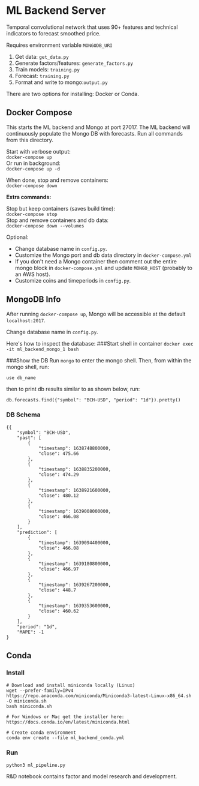 # ML Backend Server

Temporal convolutional network that uses 90+ features and technical indicators to forecast smoothed price.

Requires environment variable `MONGODB_URI`

1. Get data: `get_data.py`
2. Generate factors/features: `generate_factors.py`
3. Train models: `training.py`
4. Forecast: `training.py`
5. Format and write to mongo:`output.py`

There are two options for installing: Docker or Conda.

## Docker Compose
This starts the ML backend and Mongo at port 27017. The ML backend will continuously populate the Mongo DB with forecasts. Run all commands from this directory.

Start with verbose output:  
`docker-compose up`  
Or run in background:  
`docker-compose up -d`  

When done, stop and remove containers:   
`docker-compose down`

**Extra commands:**

Stop but keep containers (saves build time):  
`docker-compose stop`  
Stop and remove containers and db data:  
`docker-compose down --volumes` 

Optional:  
- Change database name in `config.py`.
- Customize the Mongo port and db data directory in `docker-compose.yml`
- If you don't need a Mongo container then comment out the entire mongo block in `docker-compose.yml` and update `MONGO_HOST` (probably to an AWS host).
- Customize coins and timeperiods in `config.py`.

## MongoDB Info

After running `docker-compose up`, Mongo will be accessible at the default `localhost:2017`.

Change database name in `config.py`.

Here's how to inspect the database:
###Start shell in container
`docker exec -it ml_backend_mongo_1 bash`  

###Show the DB
Run `mongo` to enter the mongo shell. Then, from within the mongo shell, run:

`use db_name`

then to print db results similar to as shown below, run:

`db.forecasts.find({"symbol": "BCH-USD", "period": "1d"}).pretty()`

### DB Schema
```
{{
    "symbol": "BCH-USD",
    "past": [
        {
            "timestamp": 1638748800000,
            "close": 475.66
        },
        {
            "timestamp": 1638835200000,
            "close": 474.29
        },
        {
            "timestamp": 1638921600000,
            "close": 480.12
        },
        {
            "timestamp": 1639008000000,
            "close": 466.08
        }
    ],
    "prediction": [
        {
            "timestamp": 1639094400000,
            "close": 466.08
        },
        {
            "timestamp": 1639180800000,
            "close": 466.97
        },
        {
            "timestamp": 1639267200000,
            "close": 448.7
        },
        {
            "timestamp": 1639353600000,
            "close": 460.62
        }
    ],
    "period": "1d",
    "MAPE": -1
}
```



## Conda

### Install 
```
# Download and install miniconda locally (Linux)
wget --prefer-family=IPv4 https://repo.anaconda.com/miniconda/Miniconda3-latest-Linux-x86_64.sh -O miniconda.sh
bash miniconda.sh

# For Windows or Mac get the installer here: https://docs.conda.io/en/latest/miniconda.html

# Create conda environment
conda env create --file ml_backend_conda.yml
```

### Run
`python3 ml_pipeline.py`

R&D notebook contains factor and model research and development. 
